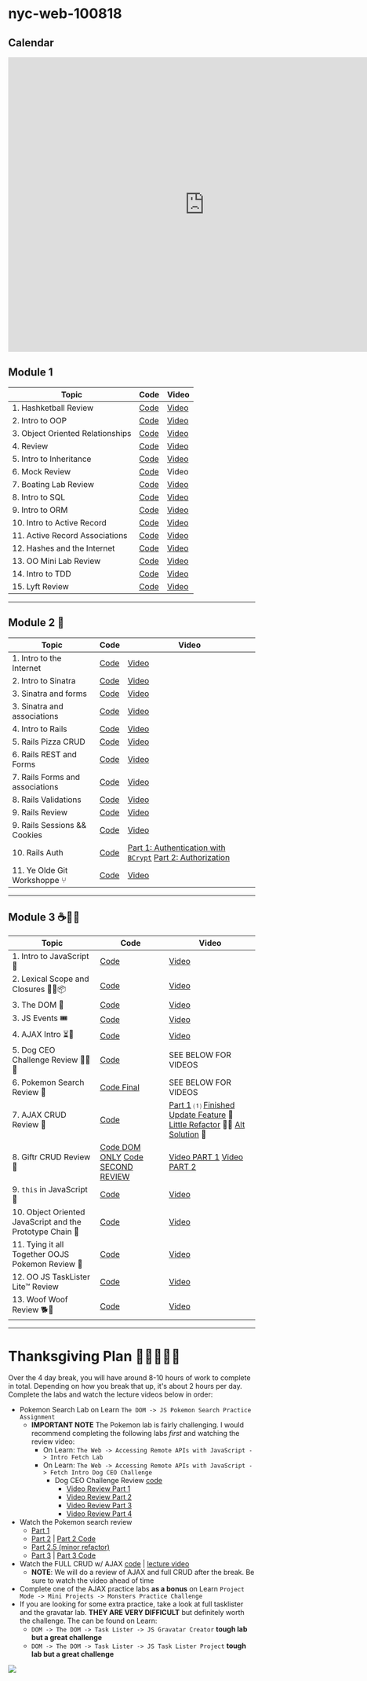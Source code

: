 # nyc-web-100818

## Calendar

<iframe src="https://calendar.google.com/calendar/embed?mode=WEEK&amp;height=600&amp;wkst=1&amp;bgcolor=%23FFFFFF&amp;src=flatironschool.com_lhdstd62mqmo6rc96bcf9qff04%40group.calendar.google.com&amp;color=%23B1365F&amp;src=flatironschool.com_fa6rdkvdp5m7pt1hlduf134ft0%40group.calendar.google.com&amp;color=%23182C57&amp;ctz=America%2FNew_York" style="border-width:0" width="800" height="600" frameborder="0" scrolling="no"></iframe>

## Module 1

| Topic                  | Code                | Video                                  |
| ---------------------- | ------------------- | -------------------------------------- |
| 1. Hashketball Review  | [Code](https://github.com/learn-co-students/nyc-web-100818/tree/master/01-hashketball-review)  | [Video](https://youtu.be/uYnavK7NI0U)  |
| 2. Intro to OOP        | [Code](https://github.com/learn-co-students/nyc-web-100818/tree/master/02-intro-to-oo) | [Video](https://youtu.be/skvMfQpTwHg) |
| 3. Object Oriented Relationships  | [Code](https://github.com/learn-co-students/nyc-web-100818/tree/master/03-object-oriented-relationships) | [Video](https://youtu.be/M3PqyuFppzc) |
| 4. Review | [Code](https://github.com/learn-co-students/nyc-web-100818/tree/master/04-review-it-all) | [Video](https://youtu.be/J_DKNoaQr_I) |
| 5. Intro to Inheritance | [Code](https://github.com/learn-co-students/nyc-web-100818/tree/master/05-intro-to-inheritance) | [Video](https://youtu.be/mbA6lahhEwg) |
| 6. Mock Review | [Code](https://github.com/learn-co-students/nyc-web-100818/tree/master/06-mock-review) | Video |
| 7. Boating Lab Review | [Code](https://github.com/learn-co-students/nyc-web-100818/tree/master/07-quick-review/ruby-boating-school-nyc-web-100818) | [Video](https://youtu.be/BN_3hnLL6Yg) |
| 8. Intro to SQL | [Code](https://github.com/learn-co-students/nyc-web-100818/tree/master/08-intro-to-sql) | [Video](https://youtu.be/w09biH6lpBs) |
| 9. Intro to ORM | [Code](https://github.com/learn-co-students/nyc-web-100818/tree/master/09-intro-to-orm) | [Video](https://youtu.be/8DzvuqGwbhg) |
| 10. Intro to Active Record | [Code](https://github.com/learn-co-students/nyc-web-100818/tree/master/10-intro-to-active-record) | [Video](https://youtu.be/gbj-VHbZTj8) |
| 11. Active Record Associations | [Code](https://github.com/learn-co-students/nyc-web-100818/tree/master/11-active-record-associations) | [Video](https://youtu.be/oxHZwopTzR0) |
| 12. Hashes and the Internet | [Code](https://github.com/learn-co-students/nyc-web-100818/tree/master/12-hashes-and-the-internet) | [Video](https://youtu.be/du7ZcV0Xbs8) |
| 13. OO Mini Lab Review | [Code](https://github.com/learn-co-students/nyc-web-100818/tree/master/13-oo-mini-project-review) | [Video](https://youtu.be/t8FoINyYHl8) |
| 14. Intro to TDD | [Code](https://github.com/learn-co-students/nyc-web-100818/tree/master/14-intro-to-tdd) | [Video](https://youtu.be/hVxezDz5dqI) |
| 15. Lyft Review | [Code](https://github.com/learn-co-students/nyc-web-100818/tree/master/15-oo-relations-review/oo-relationships-practice-nyc-web-100818) | [Video](https://youtu.be/YoQXwDSqDFg) |

---

## Module 2 🚂

| Topic                  | Code                | Video                                  |
| ---------------------- | ------------------- | -------------------------------------- |
| 1. Intro to the Internet  | [Code](https://github.com/learn-co-students/nyc-web-100818/tree/master/16-intro-to-internet)  | [Video](https://www.youtube.com/watch?v=WoC6V-uW-7k)  |
| 2. Intro to Sinatra  | [Code](https://github.com/learn-co-students/nyc-web-100818/tree/master/17-intro-sinatra-mvc)  | [Video](https://www.youtube.com/watch?v=gj8GofQfI4E)  |
| 3. Sinatra and forms  | [Code](https://github.com/learn-co-students/nyc-web-100818/tree/master/18-sinatra-forms)  | [Video](https://youtu.be/jNzwe5sAG5E)  |
| 3. Sinatra and associations | [Code](https://github.com/learn-co-students/nyc-web-100818/tree/master/19-sinatra-associated-forms)  | [Video](https://youtu.be/y5kumdsdJpc)  |
| 4. Intro to Rails | [Code](https://github.com/learn-co-students/nyc-web-100818/tree/master/20-intro-to-rails/thanksgiving)  | [Video](https://youtu.be/kon4izjLk6s)  |
| 5. Rails Pizza CRUD | [Code](https://github.com/learn-co-students/nyc-web-100818/tree/master/20-rails-pizza-crud)  | [Video](https://youtu.be/U6sKH-lZqrg)  |
| 6. Rails REST and Forms | [Code](https://github.com/learn-co-students/nyc-web-100818/tree/master/22-rails-forms/hiphop)  | [Video](https://youtu.be/Rmek0s4y6QQ)  |
| 7. Rails Forms and associations | [Code](https://github.com/learn-co-students/nyc-web-100818/tree/master/23-rails-associations/birthday)  | [Video](https://youtu.be/h1lRaJePar8)  |
| 8. Rails Validations | [Code](https://github.com/learn-co-students/nyc-web-100818/tree/master/24-rails-validations/coffeeshoppe)  | [Video](https://youtu.be/SxhspY4tfag)  |
| 9. Rails Review | [Code](https://github.com/learn-co-students/nyc-web-100818/tree/master/25-rails-review)  | [Video](https://youtu.be/mhc1hBLp9KU)  |
| 9. Rails Sessions && Cookies | [Code](https://github.com/learn-co-students/nyc-web-100818/tree/master/25-rails-sess-cookies)  | [Video](https://youtu.be/Fhz_EdCkiX4)  |
| 10. Rails Auth | [Code](https://github.com/learn-co-students/nyc-web-100818/tree/master/26-rails-auth)  | [Part 1: Authentication with `BCrypt`](https://www.youtube.com/watch?v=cxRDo3aworc) [Part 2: Authorization](https://www.youtube.com/watch?v=zPE8JHZ1C0I)  |
| 11. Ye Olde Git Workshoppe ⑂ | [Code](https://github.com/learn-co-students/nyc-web-091718/tree/master/42-git-workshoppe) | [Video](https://youtu.be/SWKMye4sdFE) |

---

## Module 3 ☕️📜🤠

| Topic                  | Code                | Video                                  |
| ---------------------- | ------------------- | -------------------------------------- |
| 1. Intro to JavaScript 🤠 | [Code](https://github.com/learn-co-students/nyc-web-100818/tree/master/28-intro-js)  | [Video](https://youtu.be/9DQ7t2WXuA0)  |
| 2. Lexical Scope and Closures 🧐🔬📦 | [Code](https://github.com/learn-co-students/nyc-web-100818/tree/master/29-lexical-scope-closures)  | [Video](https://youtu.be/G5CoU4LeJ0I)  |
| 3. The DOM 🌲 | [Code](https://github.com/learn-co-students/nyc-web-100818/tree/master/30-dom-intro)  | [Video](https://youtu.be/eOeG0FEVaVE)  |
| 3. JS Events 🎟 | [Code](https://github.com/learn-co-students/nyc-web-100818/tree/master/31-js-events)  | [Video](https://www.youtube.com/watch?v=3sCG2iqSwWo)  |
| 4. AJAX Intro ⏳🛁 | [Code](https://github.com/learn-co-students/nyc-web-100818/tree/master/32-ajax-intro)  | [Video](https://www.youtube.com/watch?v=HNgv6gh4_oM)  |
| 5. Dog CEO Challenge Review 🤔🐶💼 | [Code][dog-ceo-code]  | SEE BELOW FOR VIDEOS  |
| 6. Pokemon Search Review 🐉 | [Code Final][pokemon-code]  | SEE BELOW FOR VIDEOS |
| 7. AJAX CRUD Review 🌌 | [Code](https://github.com/learn-co-students/nyc-web-100818/tree/master/35-full-crud-ajax-review) | [Part 1](https://youtu.be/6SMDcP4XOVs) ⑴ [Finished Update Feature](https://youtu.be/MLz-5M4oVG8) 📝 [Little Refactor](https://youtu.be/POQ5sSluggw) 🏋️‍♀️ [Alt Solution](https://youtu.be/7YWYO6DteJo) 🔬 |
| 8. Giftr CRUD Review 🎁 | [Code DOM ONLY](https://github.com/realAndrewCohn/dom-crud-practice/tree/initial-review) [Code SECOND REVIEW](https://github.com/realAndrewCohn/dom-crud-practice/tree/second-review) | [Video PART 1](https://youtu.be/Vd5eKCqorf4) [Video PART 2](https://www.youtube.com/watch?v=6_oDNYyz4LA&feature=youtu.be) |
| 9. `this` in JavaScript 🤔 | [Code](https://github.com/learn-co-students/nyc-web-100818/tree/master/36-js-this-keyword)  | [Video](https://youtu.be/gg-il0V7PA0) |
| 10. Object Oriented JavaScript and the Prototype Chain 🤖 | [Code](https://github.com/learn-co-students/nyc-web-100818/tree/master/37-oo-js-prototype-chain)  | [Video](https://youtu.be/3qE-PiMt_Gw) |
| 11. Tying it all Together OOJS Pokemon Review 🐉 | [Code](https://github.com/learn-co-students/nyc-web-100818/tree/master/38-oojs-pokemon)  | [Video](https://youtu.be/9TMaa7y9RPA) |
| 12. OO JS TaskLister Lite™ Review | [Code](https://github.com/learn-co-students/nyc-web-100818/tree/master/39-task-lister-lite-oo)  | [Video](https://youtu.be/myz_QUnwaIM) |
| 13. Woof Woof Review 🐕🐶 | [Code](https://github.com/learn-co-students/nyc-web-100818/tree/master/40-woof-woo-review)  | [Video](https://www.youtube.com/watch?v=xI_YK2e6Z08&feature=youtu.be) |




---

# Thanksgiving Plan 🦃🥧🍰😴💤

Over the 4 day break, you will have around 8-10 hours of work to complete in total. Depending on how you break that up, it's about 2 hours per day. Complete the labs and watch the lecture videos below in order:


- Pokemon Search Lab on Learn `The DOM -> JS Pokemon Search Practice Assignment`
  - **IMPORTANT NOTE** The Pokemon lab is fairly challenging. I would recommend completing the following labs _first_ and watching the review video:
    - On Learn: `The Web -> Accessing Remote APIs with JavaScript -> Intro Fetch Lab`
    - On Learn: `The Web -> Accessing Remote APIs with JavaScript -> Fetch Intro Dog CEO Challenge`
      - Dog CEO Challenge Review [code][dog-ceo-code]
        - [Video Review Part 1][dog-ceo-video-1]
        - [Video Review Part 2][dog-ceo-video-2]
        - [Video Review Part 3][dog-ceo-video-3]
        - [Video Review Part 4][dog-ceo-video-4]
- Watch the Pokemon search review
  - [Part 1][pokemon-review-1]
  - [Part 2][pokemon-review-2] | [Part 2 Code][pokemon-review-2-code]
  - [Part 2.5 (minor refactor)][pokemon-review-2.5]
  - [Part 3][pokemon-review-3] | [Part 3 Code][pokemon-review-3-code]
- Watch the FULL CRUD w/ AJAX [code][full-crud-ajax-code] | [lecture video][full-crud-ajax-vid]
  - **NOTE**: We will do a review of AJAX and full CRUD after the break. Be sure to watch the video ahead of time
- Complete one of the AJAX practice labs **as a bonus** on Learn `Project Mode -> Mini Projects -> Monsters Practice Challenge`
- If you are looking for some extra practice, take a look at full tasklister and the gravatar lab. **THEY ARE VERY DIFFICULT** but definitely worth the challenge. The can be found on Learn:
  - `DOM -> The DOM -> Task Lister -> JS Gravatar Creator` **tough lab but a great challenge**
  - `DOM -> The DOM -> Task Lister -> JS Task Lister Project` **tough lab but a great challenge**


![](https://media.giphy.com/media/14kTshLgyHiY6Y/giphy.gif)

<!-- markdown vars -->

[dog-ceo-code]: https://github.com/learn-co-students/nyc-web-100818/tree/master/33-dog-ceo-challenge
[dog-ceo-video-1]: https://youtu.be/Wwa5jNAuRs8
[dog-ceo-video-2]: https://youtu.be/Zshc2xkQgIk
[dog-ceo-video-3]: https://youtu.be/sfoCqYj-nj8
[dog-ceo-video-4]: https://youtu.be/-wvaW5cZlFw

[pokemon-code]: https://github.com/learn-co-students/nyc-web-100818/tree/master/34-pokemon-search-review
[pokemon-review-1]: https://youtu.be/RAF-RSJuz1Y
[pokemon-review-2]: https://youtu.be/vJ2ChSlTv3w
[pokemon-review-2-code]: https://github.com/learn-co-students/nyc-web-100818/tree/a09ef732c39b469dad5eb451c3faac0ed9061942/33-pokemon-search-review
[pokemon-review-2.5]:https://youtu.be/9mH4DAa5WTQ
[pokemon-review-3]: https://youtu.be/mJPUugNuE2w
[pokemon-review-3-code]: https://github.com/learn-co-students/nyc-web-100818/tree/cd56262bc8699e4589845e081ef3dfab2262d958/33-pokemon-search-review

[full-crud-ajax-code]: https://github.com/learn-co-students/nyc-web-091718/tree/master/33-fetch-and-dom
[full-crud-ajax-vid]: https://www.youtube.com/watch?v=DXv4ERdE7Z0&feature=youtu.be
